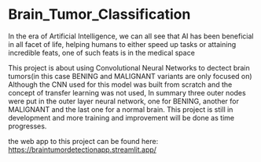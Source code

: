 # Brain_Tumor_Classification

In the era of Artificial Intelligence, we can all see that AI has been beneficial in all facet of life, helping humans to either speed up tasks or attaining incredible feats, one of such feats is in the medical space

This project is about using Convolutional Neural Networks to dectect brain tumors(in this case BENING and MALIGNANT variants are only focused on)
Although the CNN used for this model was built from scratch and the concept of transfer learning was not used, In summary three outer nodes were put in the outer layer neural network, one for BENING, another for MALIGNANT and the last one for a normal brain. This project is still in development and more training and improvement will be done as time progresses.


the web app to this project can be found here:
https://braintumordetectionapp.streamlit.app/